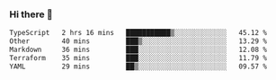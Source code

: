 ### Hi there 👋

<!--START_SECTION:waka-->

```txt
TypeScript   2 hrs 16 mins   ███████████▒░░░░░░░░░░░░░   45.12 %
Other        40 mins         ███▒░░░░░░░░░░░░░░░░░░░░░   13.29 %
Markdown     36 mins         ███░░░░░░░░░░░░░░░░░░░░░░   12.08 %
Terraform    35 mins         ███░░░░░░░░░░░░░░░░░░░░░░   11.79 %
YAML         29 mins         ██▒░░░░░░░░░░░░░░░░░░░░░░   09.57 %
```

<!--END_SECTION:waka-->

<!--
**jerry-shao/jerry-shao** is a ✨ _special_ ✨ repository because its `README.md` (this file) appears on your GitHub profile.

Here are some ideas to get you started:

- 🔭 I’m currently working on ...
- 🌱 I’m currently learning ...
- 👯 I’m looking to collaborate on ...
- 🤔 I’m looking for help with ...
- 💬 Ask me about ...
- 📫 How to reach me: ...
- 😄 Pronouns: ...
- ⚡ Fun fact: ...
-->

